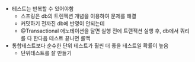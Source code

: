 - 테스트는 반복할 수 있어야함
	- 스프링은 db의 트렌젝션 개념을 이용하여 문제를 해결
	- 커밋하기 전까진 db에 반영이 안되는데
	- @Transactional 애노테이션을 달면 실행 전에 트랜잭션 실행 후, db에서 쿼리를 다 한다음 테스트 끝나면 롤백
- 통합테스트보다 순수한 단위 테스트가 훨씬 더 좋을 테스트일 확률이 높음
	- 단위테스트를 잘 만들기

